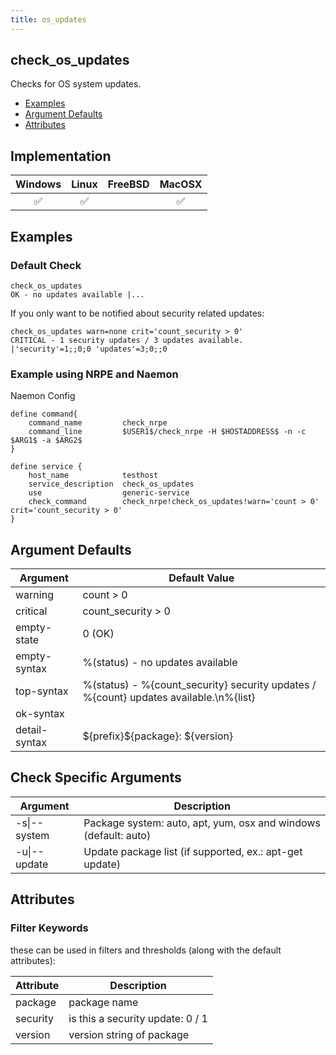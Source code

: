 ```yaml
---
title: os_updates
---
```


## check_os_updates

Checks for OS system updates.

- [Examples](#examples)
- [Argument Defaults](#argument-defaults)
- [Attributes](#attributes)

## Implementation

| Windows            | Linux              | FreeBSD | MacOSX             |
|:------------------:|:------------------:|:-------:|:------------------:|
| :white_check_mark: | :white_check_mark: |         | :white_check_mark: |

## Examples

### Default Check

    check_os_updates
    OK - no updates available |...

If you only want to be notified about security related updates:

    check_os_updates warn=none crit='count_security > 0'
    CRITICAL - 1 security updates / 3 updates available. |'security'=1;;0;0 'updates'=3;0;;0

### Example using NRPE and Naemon

Naemon Config

    define command{
        command_name         check_nrpe
        command_line         $USER1$/check_nrpe -H $HOSTADDRESS$ -n -c $ARG1$ -a $ARG2$
    }

    define service {
        host_name            testhost
        service_description  check_os_updates
        use                  generic-service
        check_command        check_nrpe!check_os_updates!warn='count > 0' crit='count_security > 0'
    }

## Argument Defaults

| Argument      | Default Value                                                                         |
| ------------- | ------------------------------------------------------------------------------------- |
| warning       | count > 0                                                                             |
| critical      | count_security > 0                                                                    |
| empty-state   | 0 (OK)                                                                                |
| empty-syntax  | %(status) - no updates available                                                      |
| top-syntax    | %(status) - %{count_security} security updates / %{count} updates available.\n%{list} |
| ok-syntax     |                                                                                       |
| detail-syntax | \${prefix}\${package}: \${version}                                                    |

## Check Specific Arguments

| Argument     | Description                                                     |
| ------------ | --------------------------------------------------------------- |
| -s\|--system | Package system: auto, apt, yum, osx and windows (default: auto) |
| -u\|--update | Update package list (if supported, ex.: apt-get update)         |

## Attributes

### Filter Keywords

these can be used in filters and thresholds (along with the default attributes):

| Attribute | Description                      |
| --------- | -------------------------------- |
| package   | package name                     |
| security  | is this a security update: 0 / 1 |
| version   | version string of package        |
